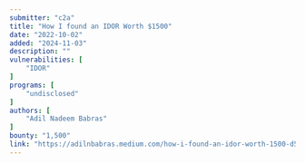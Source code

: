 ```yaml
---
submitter: "c2a"
title: "How I found an IDOR Worth $1500"
date: "2022-10-02"
added: "2024-11-03"
description: ""
vulnerabilities: [
    "IDOR"
]
programs: [
    "undisclosed"
]
authors: [
    "Adil Nadeem Babras"
]
bounty: "1,500"
link: "https://adilnbabras.medium.com/how-i-found-an-idor-worth-1500-d5f78bc22a7e"
---
```




